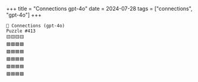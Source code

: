 +++
title = "Connections gpt-4o"
date = 2024-07-28
tags = ["connections", "gpt-4o"]
+++

```text
🤖 Connections (gpt-4o) 
Puzzle #413
🟨🟨🟨🟨
🟩🟩🟩🟩
🟪🟦🟦🟦
🟪🟦🟦🟦
🟪🟦🟦🟦
🟪🟦🟦🟪
```
